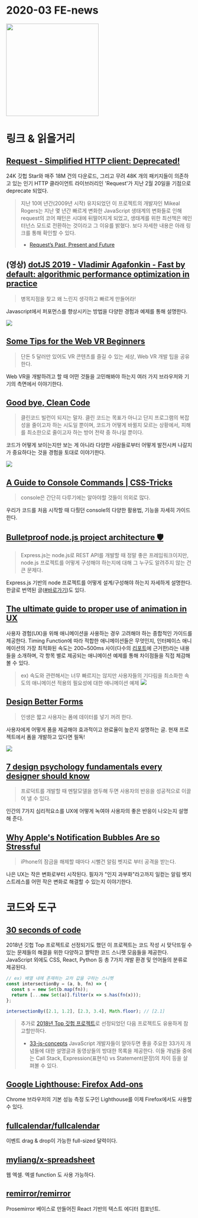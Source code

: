 # 2020-03 FE-news

<img src="https://www.notion.so/image/https%3A%2F%2Fwww.notion.so%2Fimages%2Fpage-cover%2Fnasa_orion_nebula.jpg?table=block&id=5857f110-57ff-4640-a99e-d9e71299979e&width=1910&cache=v2" height="250"/>

# 링크 & 읽을거리

## [Request - Simplified HTTP client: Deprecated!](https://github.com/request/request#deprecated)
24K 깃헙 Star와 매주 18M 건의 다운로드, 그리고 무려 48K 개의 패키지들이 의존하고 있는 인기 HTTP 클라이언트 라이브러리인 'Request'가 지난 2월 20일을 기점으로 deprecate 되었다. 

> 지난 10여 년간(2009년 시작) 유지되었던 이 프로젝트의 개발자인 Mikeal Rogers는 지난 몇 년간 빠르게 변화한 JavaScript 생태계의 변화들로 인해 request의 코어 패턴은 시대에 뒤떨어지게 되었고, 생태계를 위한 최선책은 메인터넌스 모드로 전환하는 것이라고 그 이유를 밝혔다. 보다 자세한 내용은 아래 링크를 통해 확인할 수 있다.
> - [Request’s Past, Present and Future](https://github.com/request/request/issues/3142)


## (영상) [dotJS 2019 - Vladimir Agafonkin - Fast by default: algorithmic performance optimization in practice](https://www.youtube.com/watch?v=bwA9i6wjfhw)

> 병목지점을 찾고 왜 느린지 생각하고 빠르게 만들어라!

Javascript에서 퍼포먼스를 향상시키는 방법을 다양한 경험과 예제를 통해 설명한다.

<img src="https://miro.medium.com/max/903/1*S34s657idNJXe_MhAfCsSA.jpeg" />

## [Some Tips for the Web VR Beginners](https://medium.com/naver-fe-platform/some-tips-for-the-web-vr-beginners-ee12002f36bf)


> 단돈 5 달러만 있어도 VR 콘텐츠를 즐길 수 있는 세상, Web VR 개발 팁을 공유한다.

Web VR을 개발하려고 할 때 어떤 것들을 고민해봐야 하는지 여러 가지 브라우저와 기기의 측면에서 이야기한다.

## [Good bye, Clean Code](https://overreacted.io/goodbye-clean-code/)

> 클린코드 빌런이 되지는 말자. 클린 코드는 목표가 아니고 단지 프로그램의 복잡성을 줄이고자 하는 시도일 뿐이며, 코드가 어떻게 바뀔지 모르는 상황에서, 피해를 최소한으로 줄이고자 하는 방어 전략 중 하나일 뿐이다.

코드가 어떻게 보이는지만 보는 게 아니라 다양한 사람들로부터 어떻게 발전시켜 나갈지가 중요하다는 것을 경험을 토대로 이야기한다.

<img src="https://i0.wp.com/css-tricks.com/wp-content/uploads/2020/02/console-commands.png?fit=1200%2C600&ssl=1" />

## [A Guide to Console Commands | CSS-Tricks](https://css-tricks.com/a-guide-to-console-commands/)

> console은 간단히 다루기에는 알아야할 것들이 의외로 많다.

우리가 코드를 처음 시작할 때 다뤘던 console의 다양한 활용법, 기능을 자세히 가이드한다. 

## [Bulletproof node.js project architecture 🛡️](https://softwareontheroad.com/ideal-nodejs-project-structure/)

> Express.js는 node.js로 REST API를 개발할 때 정말 좋은 프레임워크이지만, node.js 프로젝트를 어떻게 구성해야 하는지에 대해 그 누구도 알려주지 않는 건 큰 문제다.

Express.js 기반의 node 프로젝트를 어떻게 설계/구성해야 하는지 자세하게 설명한다. 한글로 번역된 글([#바로가기](https://velog.io/@hopsprings2/%EA%B2%AC%EA%B3%A0%ED%95%9C-node.js-%ED%94%84%EB%A1%9C%EC%A0%9D%ED%8A%B8-%EC%95%84%ED%82%A4%ED%85%8D%EC%B3%90-%EC%84%A4%EA%B3%84%ED%95%98%EA%B8%B0))도 있다.

## [The ultimate guide to proper use of animation in UX](https://uxdesign.cc/the-ultimate-guide-to-proper-use-of-animation-in-ux-10bd98614fa9)

사용자 경험(UX)을 위해 애니메이션을 사용하는 경우 고려해야 하는 종합적인 가이드를 제공한다. Timing Function에 따라 적합한 애니메이션들은 무엇인지, 인터페이스 애니메이션의 가장 최적화된 속도는 200~500ms 사이(다수의 [리포트](https://valhead.com/2016/05/05/how-fast-should-your-ui-animations-be/)에 근거한)라는 내용들을 소개하며, 각 항목 별로 제공되는 애니메이션 예제를 통해 차이점들을 직접 체감해 볼 수 있다.

> ex) 속도와 관련해서는 너무 빠르지는 않지만 사용자들의 기다림을 최소화한 속도의 애니메이션 적용의 필요성에 대한 애니메이션 예제
![](https://miro.medium.com/max/3840/1*SYWUDqw9jPF4Q--MWqisVg.gif)

## [Design Better Forms](https://uxdesign.cc/design-better-forms-96fadca0f49c)

> 인생은 짧고 사용자는 폼에 데이터를 넣기 꺼려 한다.

사용자에게 어떻게 폼을 제공해야 효과적이고 완료율이 높은지 설명하는 글. 현재 프로젝트에서 폼을 개발하고 있다면 필독!

<img src="https://miro.medium.com/max/2775/1*l4VyOkEhRgtnxf1mMTL1EQ.png" />

## [7 design psychology fundamentals every designer should know](https://uxdesign.cc/7-design-psychologies-every-designer-should-know-d01a1becd961)

> 프로덕트를 개발할 때 멘탈모델을 염두해 두면 사용자의 반응을 성공적으로 이끌어 낼 수 있다.

인간의 7가지 심리적요소를 UX에 어떻게 녹여야 사용자의 좋은 반응이 나오는지 설명해 준다.

## [Why Apple's Notification Bubbles Are so Stressful](https://onezero.medium.com/why-apples-notification-bubbles-are-so-stressful-65a544e51f10)

> iPhone의 잠금을 해제할 때마다 시뻘건 알림 벳지로 부터 공격을 받는다.

나은 UX는 작은 변화로부터 시작된다. 필자가 "인지 과부화"라고까지 일컫는 알림 벳지 스트레스를 어떤 작은 변화로 해결할 수 있는지 이야기한다.

# 코드와 도구

## [30 seconds of code](https://www.30secondsofcode.org/)
2018년 깃헙 Top 프로젝트로 선정되기도 했던 이 프로젝트는 코드 작성 시 맞닥뜨릴 수 있는 문제들의 해결을 위한 다양하고 짤막한 코드 스니펫 모음들을 제공한다. JavaScript 외에도 CSS, React, Python 등 총 7가지 개발 환경 및 언어들의 분류로 제공된다.

```js
// ex) 배열 내에 존재하는 교차 값을 구하는 스니펫
const intersectionBy = (a, b, fn) => {
  const s = new Set(b.map(fn));
  return [...new Set(a)].filter(x => s.has(fn(x)));
};

intersectionBy([2.1, 1.2], [2.3, 3.4], Math.floor); // [2.1]
```

> 추가로 [2018년 Top 깃헙 프로젝트](https://github.blog/2018-12-13-new-open-source-projects/#top-projects-of-2018)로 선정되었던 다음 프로젝트도 유용하게 참고할만하다.
> - [33-js-concepts](https://github.com/leonardomso/33-js-concepts)
>   JavaScript 개발자들이 알아두면 좋을 주요한 33가지 개념들에 대한 설명글과 동영상들의 방대한 목록을 제공한다.  이들 개념들 중에는 Call Stack, Expression(표현식) vs Statement(문장)의 차이 등을 살펴볼 수 있다.

## [Google Lighthouse: Firefox Add-ons](https://addons.mozilla.org/en-US/firefox/addon/google-lighthouse/)

Chrome 브라우저의 기본 성능 측정 도구인 Lighthouse를 이제 Firefox에서도 사용할 수 있다.

## [fullcalendar/fullcalendar](https://github.com/fullcalendar/fullcalendar)

이벤트 drag & drop이 가능한 full-sized 달력이다.

## [myliang/x-spreadsheet](https://github.com/myliang/x-spreadsheet)

웹 엑셀. 엑셀 function 도 사용 가능하다.

## [remirror/remirror](https://github.com/remirror/remirror)

Prosemirror 베이스로 만들어진 React 기반의 텍스트 에디터 컴포넌트.